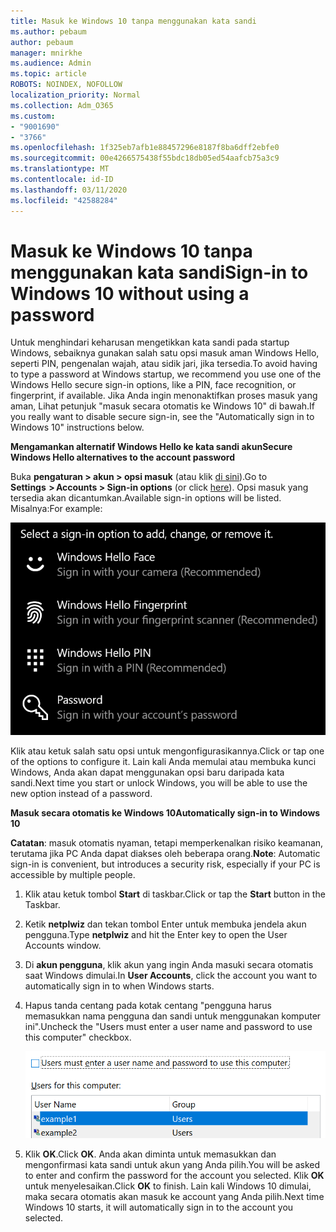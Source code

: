 ```yaml
---
title: Masuk ke Windows 10 tanpa menggunakan kata sandi
ms.author: pebaum
author: pebaum
manager: mnirkhe
ms.audience: Admin
ms.topic: article
ROBOTS: NOINDEX, NOFOLLOW
localization_priority: Normal
ms.collection: Adm_O365
ms.custom:
- "9001690"
- "3766"
ms.openlocfilehash: 1f325eb7afb1e88457296e8187f8ba6dff2ebfe0
ms.sourcegitcommit: 00e4266575438f55bdc18db05ed54aafcb75a3c9
ms.translationtype: MT
ms.contentlocale: id-ID
ms.lasthandoff: 03/11/2020
ms.locfileid: "42588284"
---
```

# <a name="sign-in-to-windows-10-without-using-a-password"></a><span data-ttu-id="5fb0a-102">Masuk ke Windows 10 tanpa menggunakan kata sandi</span><span class="sxs-lookup"><span data-stu-id="5fb0a-102">Sign-in to Windows 10 without using a password</span></span>

<span data-ttu-id="5fb0a-103">Untuk menghindari keharusan mengetikkan kata sandi pada startup Windows, sebaiknya gunakan salah satu opsi masuk aman Windows Hello, seperti PIN, pengenalan wajah, atau sidik jari, jika tersedia.</span><span class="sxs-lookup"><span data-stu-id="5fb0a-103">To avoid having to type a password at Windows startup, we recommend you use one of the Windows Hello secure sign-in options, like a PIN, face recognition, or fingerprint, if available.</span></span> <span data-ttu-id="5fb0a-104">Jika Anda ingin menonaktifkan proses masuk yang aman, Lihat petunjuk "masuk secara otomatis ke Windows 10" di bawah.</span><span class="sxs-lookup"><span data-stu-id="5fb0a-104">If you really want to disable secure sign-in, see the "Automatically sign in to Windows 10" instructions below.</span></span>

<span data-ttu-id="5fb0a-105">**Mengamankan alternatif Windows Hello ke kata sandi akun**</span><span class="sxs-lookup"><span data-stu-id="5fb0a-105">**Secure Windows Hello alternatives to the account password**</span></span>

<span data-ttu-id="5fb0a-106">Buka **pengaturan > akun > opsi masuk** (atau klik [di sini](ms-settings:signinoptions?activationSource=GetHelp)).</span><span class="sxs-lookup"><span data-stu-id="5fb0a-106">Go to **Settings  > Accounts > Sign-in options** (or click [here](ms-settings:signinoptions?activationSource=GetHelp)).</span></span> <span data-ttu-id="5fb0a-107">Opsi masuk yang tersedia akan dicantumkan.</span><span class="sxs-lookup"><span data-stu-id="5fb0a-107">Available sign-in options will be listed.</span></span> <span data-ttu-id="5fb0a-108">Misalnya:</span><span class="sxs-lookup"><span data-stu-id="5fb0a-108">For example:</span></span>

![Opsi masuk.](media/sign-in-options.png)

<span data-ttu-id="5fb0a-110">Klik atau ketuk salah satu opsi untuk mengonfigurasikannya.</span><span class="sxs-lookup"><span data-stu-id="5fb0a-110">Click or tap one of the options to configure it.</span></span> <span data-ttu-id="5fb0a-111">Lain kali Anda memulai atau membuka kunci Windows, Anda akan dapat menggunakan opsi baru daripada kata sandi.</span><span class="sxs-lookup"><span data-stu-id="5fb0a-111">Next time you start or unlock Windows, you will be able to use the new option instead of a password.</span></span> 

<span data-ttu-id="5fb0a-112">**Masuk secara otomatis ke Windows 10**</span><span class="sxs-lookup"><span data-stu-id="5fb0a-112">**Automatically sign-in to Windows 10**</span></span>

<span data-ttu-id="5fb0a-113">**Catatan**: masuk otomatis nyaman, tetapi memperkenalkan risiko keamanan, terutama jika PC Anda dapat diakses oleh beberapa orang.</span><span class="sxs-lookup"><span data-stu-id="5fb0a-113">**Note**: Automatic sign-in is convenient, but introduces a security risk, especially if your PC is accessible by multiple people.</span></span> 

1. <span data-ttu-id="5fb0a-114">Klik atau ketuk tombol **Start** di taskbar.</span><span class="sxs-lookup"><span data-stu-id="5fb0a-114">Click or tap the **Start** button in the Taskbar.</span></span>

2. <span data-ttu-id="5fb0a-115">Ketik **netplwiz** dan tekan tombol Enter untuk membuka jendela akun pengguna.</span><span class="sxs-lookup"><span data-stu-id="5fb0a-115">Type **netplwiz** and hit the Enter key to open the User Accounts window.</span></span>

3. <span data-ttu-id="5fb0a-116">Di **akun pengguna**, klik akun yang ingin Anda masuki secara otomatis saat Windows dimulai.</span><span class="sxs-lookup"><span data-stu-id="5fb0a-116">In **User Accounts**, click the account you want to automatically sign in to when Windows starts.</span></span>

4. <span data-ttu-id="5fb0a-117">Hapus tanda centang pada kotak centang "pengguna harus memasukkan nama pengguna dan sandi untuk menggunakan komputer ini".</span><span class="sxs-lookup"><span data-stu-id="5fb0a-117">Uncheck the "Users must enter a user name and password to use this computer" checkbox.</span></span>

    ![Pengguna harus memasukkan pilihan username dan password.](media/users-must-enter-username.png)

5. <span data-ttu-id="5fb0a-119">Klik **OK**.</span><span class="sxs-lookup"><span data-stu-id="5fb0a-119">Click **OK**.</span></span> <span data-ttu-id="5fb0a-120">Anda akan diminta untuk memasukkan dan mengonfirmasi kata sandi untuk akun yang Anda pilih.</span><span class="sxs-lookup"><span data-stu-id="5fb0a-120">You will be asked to enter and confirm the password for the account you selected.</span></span> <span data-ttu-id="5fb0a-121">Klik **OK** untuk menyelesaikan.</span><span class="sxs-lookup"><span data-stu-id="5fb0a-121">Click **OK** to finish.</span></span> <span data-ttu-id="5fb0a-122">Lain kali Windows 10 dimulai, maka secara otomatis akan masuk ke account yang Anda pilih.</span><span class="sxs-lookup"><span data-stu-id="5fb0a-122">Next time Windows 10 starts, it will automatically sign in to the account you selected.</span></span>
